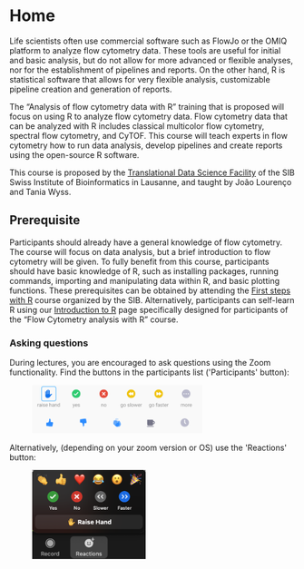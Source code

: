 # Home

Life scientists often use commercial software such as FlowJo or the OMIQ platform to analyze flow cytometry data. These tools are useful for initial and basic analysis, but do not allow for more advanced or flexible analyses, nor for the establishment of pipelines and reports. On the other hand, R is statistical software that allows for very flexible analysis, customizable pipeline creation and generation of reports.

The “Analysis of flow cytometry data with R” training that is proposed will focus on using R to analyze flow cytometry data. Flow cytometry data that can be analyzed with R includes classical multicolor flow cytometry, spectral flow cytometry, and CyTOF. This course will teach experts in flow cytometry how to run data analysis, develop pipelines and create reports using the open-source R software.

This course is proposed by the [Translational Data Science Facility](https://agora-cancer.ch/scientific-platforms/translational-data-science-facility/) of the SIB Swiss Institute of Bioinformatics in Lausanne, and taught by João Lourenço and Tania Wyss.

## Prerequisite

Participants should already have a general knowledge of flow cytometry. The course will focus on data analysis, but a brief introduction to flow cytometry will be given. To fully benefit from this course, participants should have basic knowledge of R, such as installing packages, running commands, importing and manipulating data within R, and basic plotting functions. These prerequisites can be obtained by attending the [First steps with R](https://www.sib.swiss/training/course/20231019_FSWIR) course organized by the SIB. Alternatively, participants can self-learn R using our [Introduction to R](https://taniawyss.github.io/flow-cytometry-analysis-with-R/introR/material/) page specifically designed for participants of the “Flow Cytometry analysis with R” course.


### Asking questions
During lectures, you are encouraged to ask questions using the Zoom functionality. Find the buttons in the participants list ('Participants' button):

<figure>
  <img src="assets/images/zoom_icons.png" width="300"/>
</figure>

Alternatively, (depending on your zoom version or OS) use the 'Reactions' button:

<figure>
  <img src="assets/images/reactions_zoom.png" width="200"/>
</figure>

